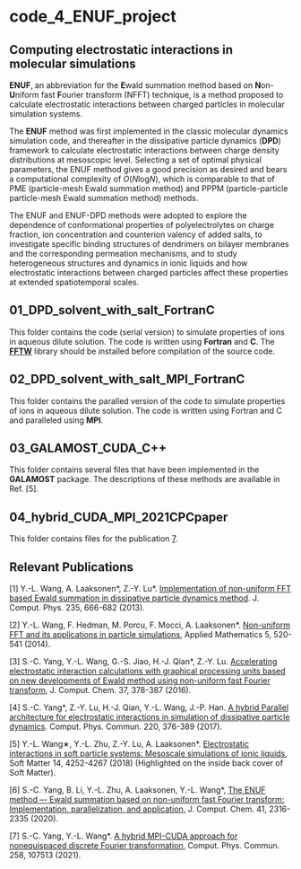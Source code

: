 # code_4_ENUF_project

## Computing electrostatic interactions in molecular simulations

**ENUF**, an abbreviation for the **E**wald summation method based on **N**on-**U**niform fast **F**ourier transform (NFFT) technique, is a method proposed to calculate electrostatic interactions between charged particles in molecular simulation systems.

The **ENUF** method was first implemented in the classic molecular dynamics simulation code, and thereafter in the dissipative particle dynamics (**DPD**) framework to calculate electrostatic interactions between charge density distributions at mesoscopic level. Selecting a set of optimal physical parameters, the ENUF method gives a good precision as desired and bears a computational complexity of *O*(*N*log*N*), which is comparable to that of PME (particle-mesh Ewald summation method) and PPPM (particle-particle particle-mesh Ewald summation method) methods.

The ENUF and ENUF-DPD methods were adopted to explore the dependence of conformational properties of polyelectrolytes on charge fraction, ion concentration and counterion valency of added salts, to investigate specific binding structures of dendrimers on bilayer membranes and the corresponding permeation mechanisms, and to study heterogeneous structures and dynamics in ionic liquids and how electrostatic interactions between charged particles affect these properties at extended spatiotemporal scales.


## 01_DPD_solvent_with_salt_FortranC

This folder contains the code (serial version) to simulate properties of ions in aqueous dilute solution. The code is written using **Fortran** and **C**. The [**FFTW**](https://www.fftw.org/) library should be installed before compilation of the source code.


## 02_DPD_solvent_with_salt_MPI_FortranC

This folder contains the paralled version of the code to simulate properties of ions in aqueous dilute solution. The code is written using Fortran and C and paralleled using **MPI**.


## 03_GALAMOST_CUDA_C++

This folder contains several files that have been implemented in the **GALAMOST** package. The descriptions of these methods are available in Ref. [5].


## 04_hybrid_CUDA_MPI_2021CPCpaper
This folder contains files for the publication [7](https://www.sciencedirect.com/science/article/abs/pii/S0010465520302393).


## Relevant Publications
[1] Y.-L. Wang, A. Laaksonen*, Z.-Y. Lu*. [Implementation of non-uniform FFT based Ewald summation in dissipative particle dynamics method](https://www.sciencedirect.com/science/article/pii/S0021999112005542). J. Comput. Phys. 235, 666-682 (2013).

[2] Y.-L. Wang, F. Hedman, M. Porcu, F. Mocci, A. Laaksonen*. [Non-uniform FFT and its applications in particle simulations](https://www.scirp.org/journal/paperinformation.aspx?paperid=42807), Applied Mathematics 5, 520-541 (2014).

[3] S.-C. Yang, Y.-L. Wang, G.-S. Jiao, H.-J. Qian*, Z.-Y. Lu. [Accelerating electrostatic interaction calculations with graphical processing units based on new developments of Ewald method using non-uniform fast Fourier transform](https://onlinelibrary.wiley.com/doi/abs/10.1002/jcc.24250), J. Comput.
Chem. 37, 378-387 (2016).

[4] S.-C. Yang*, Z.-Y. Lu, H.-J. Qian, Y.-L. Wang, J.-P. Han. [A hybrid Parallel architecture for electrostatic interactions in simulation of dissipative particle dynamics](https://www.sciencedirect.com/science/article/abs/pii/S0010465517302126). Comput. Phys. Commun. 220, 376-389 (2017).

[5] Y.-L. Wang∗, Y.-L. Zhu, Z.-Y. Lu, A. Laaksonen*. [Electrostatic interactions in soft particle systems: Mesoscale simulations of ionic liquids](https://pubs.rsc.org/en/content/articlehtml/2018/sm/c8sm00387d), Soft Matter 14, 4252-4267 (2018) (Highlighted on the inside back cover of Soft Matter).

[6] S.-C. Yang, B. Li, Y.-L. Zhu, A. Laaksonen, Y.-L. Wang*, [The ENUF method –- Ewald summation based on non-uniform fast Fourier transform: Implementation, parallelization, and application](https://onlinelibrary.wiley.com/doi/10.1002/jcc.26395), J. Comput. Chem. 41, 2316-2335 (2020).

[7] S.-C. Yang, Y.-L. Wang*. [A hybrid MPI-CUDA approach for nonequispaced discrete Fourier transformation](https://www.sciencedirect.com/science/article/abs/pii/S0010465520302393), Comput. Phys. Commun. 258, 107513 (2021).
